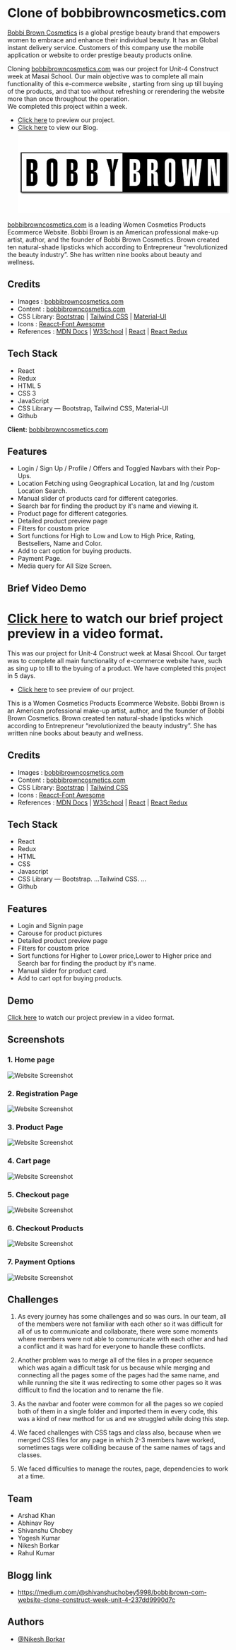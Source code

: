 # Clone of bobbibrowncosmetics.com

[Bobbi Brown Cosmetics](https://www.bobbibrowncosmetics.com/) is a global prestige beauty brand that empowers women to embrace and enhance their individual beauty. 
It has an Global instant delivery service. Customers of this company use the mobile application or website to order prestige beauty products online.

Cloning [bobbibrowncosmetics.com](https://www.bobbibrowncosmetics.com/) was our project for Unit-4 Construct week at Masai School. Our main objective was to complete all main functionality of this e-commerce website , starting from sing up till buying of the products, and that too without refreshing or rerendering the website more than once throughout the operation.  
We completed this project within a week.

- [Click here](https://bobbi-brown-clone-arshad-abhinav-yogesh-shivanshu-rahul-nikesh.netlify.app/) to preview our project.
- [Click here](https://medium.com/@shivanshuchobey5998/bobbibrown-com-website-clone-construct-week-unit-4-237dd9990d7c) to view our Blog.
![Logo](./bobbi-brown/src/Readme%20Images/logo.png)

[bobbibrowncosmetics.com](https://www.bobbibrowncosmetics.com/) is a leading Women Cosmetics Products Ecommerce Website. Bobbi Brown is an American professional make-up artist, author, and the founder of Bobbi Brown Cosmetics. Brown created ten natural-shade lipsticks which according to Entrepreneur “revolutionized the beauty industry”. She has written nine books about beauty and wellness.

## Credits

- Images : [bobbibrowncosmetics.com](https://www.bobbibrowncosmetics.com/)
- Content : [bobbibrowncosmetics.com](https://www.bobbibrowncosmetics.com/)
- CSS Library: [Bootstrap](https://getbootstrap.com/) | [Tailwind CSS](https://tailwindcss.com/) | [Material-UI](https://v4.mui.com/)
- Icons : [Reacct-Font Awesome](https://fontawesome.com/)
- References : [MDN Docs](https://developer.mozilla.org/en-US/) | [W3School](https://www.w3schools.com/) | [React](https://reactjs.org/) | [React Redux](https://react-redux.js.org/)

## Tech Stack
- React
- Redux
- HTML 5
- CSS 3
- JavaScript
- CSS Library — Bootstrap, Tailwind CSS, Material-UI
- Github

**Client:** [bobbibrowncosmetics.com](https://www.bobbibrowncosmetics.com/)

## Features
- Login / Sign Up / Profile / Offers and Toggled Navbars with their Pop-Ups.
- Location Fetching using Geographical Location, lat and lng /custom Location Search.
- Manual slider of products card for different categories.
- Search bar for finding the product by it's name and viewing it.
- Product page for different categories.
- Detailed product preview page
- Filters for coustom price
- Sort functions for High to Low and Low to High Price, Rating, Bestsellers, Name and Color.
- Add to cart option for buying products.
- Payment Page.
- Media query for All Size Screen.

## Brief Video Demo
[Click here](https://drive.google.com/drive/u/0/search?lfhs=2&q=bobbi) to watch our brief project preview in a video format.
=======
This was our project for Unit-4 Construct week at Masai Shcool.
Our target was to complete all main functionality of e-commerce website have, such as sing up to till to the byuing of a product.
We have completed this project in 5 days.

- [Click here](https://bobbi-brown-clone-arshad-abhinav-yogesh-shivanshu-rahul-nikesh.netlify.app/) to see preview of our project.

This is a Women Cosmetics Products Ecommerce Website. Bobbi Brown is an American professional make-up artist, author, and the founder of Bobbi Brown Cosmetics. Brown created ten natural-shade lipsticks which according to Entrepreneur “revolutionized the beauty industry”. She has written nine books about beauty and wellness.

## Credits

- Images : [bobbibrowncosmetics.com](https://www.bobbibrowncosmetics.com/)
- Content : [bobbibrowncosmetics.com](https://www.bobbibrowncosmetics.com/)
- CSS Library: [Bootstrap](https://getbootstrap.com/) | [Tailwind CSS](https://tailwindcss.com/)
- Icons : [Reacct-Font Awesome](https://fontawesome.com/)
- References : [MDN Docs](https://developer.mozilla.org/en-US/) | [W3School](https://www.w3schools.com/) | [React](https://reactjs.org/) | [React Redux](https://react-redux.js.org/)

## Tech Stack

- React
- Redux
- HTML
- CSS
- Javascript
- CSS Library — Bootstrap. …Tailwind CSS. …
- Github

## Features

- Login and Signin page
- Carouse for product pictures
- Detailed product preview page
- Filters for coustom price
- Sort functions for Higher to Lower price,Lower to Higher price and Search bar for finding the product by it's name.
- Manual slider for product card.
- Add to cart opt for buying products.

## Demo

[Click here](https://drive.google.com/file/d/1bGrJOXcpS2e1ZPlwFjyBPsqSXb_5iucg/view?usp=sharing) to watch our project preview in a video format.

## Screenshots

### 1. Home page

![Website Screenshot](https://miro.medium.com/max/1400/1*3O5dJrdc7lc7XPzV2skHlQ.png)

### 2. Registration Page

![Website Screenshot](https://miro.medium.com/max/1400/1*ernQGQqyLflki8o3qC0J1w.png)

### 3. Product Page

![Website Screenshot](https://miro.medium.com/max/1400/1*Nsac44aTYOHt47LUsknItg.png)

### 4. Cart page

![Website Screenshot]()

### 5. Checkout page

![Website Screenshot]()

### 6. Checkout Products

![Website Screenshot]()

### 7. Payment Options

![Website Screenshot]()

## Challenges

1. As every journey has some challenges and so was ours. In our team, all of the members were not familiar with each other so it was difficult for all of us to communicate and collaborate, there were some moments where members were not able to communicate with each other and had a conflict and it was hard for everyone to handle these conflicts.

2. Another problem was to merge all of the files in a proper sequence which was again a difficult task for us because while merging and connecting all the pages some of the pages had the same name, and while running the site it was redirecting to some other pages so it was difficult to find the location and to rename the file.

3. As the navbar and footer were common for all the pages so we copied both of them in a single folder and imported them in every code, this was a kind of new method for us and we struggled while doing this step.

4. We faced challenges with CSS tags and class also, because when we merged CSS files for any page in which 2-3 members have worked, sometimes tags were colliding because of the same names of tags and classes.

5. We faced difficulties to manage the routes, page, dependencies to work at a time.

## Team

- Arshad Khan
- Abhinav Roy
- Shivanshu Chobey
- Yogesh Kumar
- Nikesh Borkar
- Rahul Kumar

## Blogg link

- https://medium.com/@shivanshuchobey5998/bobbibrown-com-website-clone-construct-week-unit-4-237dd9990d7c

## Authors

- [@Nikesh Borkar](https://github.com/NikeshBorkar)
